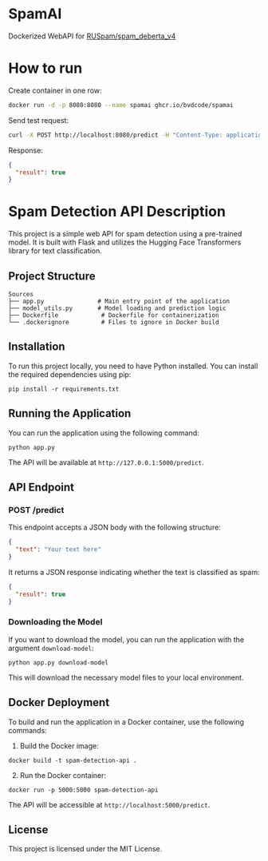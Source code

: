 # SpamAI

Dockerized WebAPI for [RUSpam/spam_deberta_v4](https://huggingface.co/RUSpam/spam_deberta_v4)

# How to run

Create container in one row:

```bash
docker run -d -p 8080:8080 --name spamai ghcr.io/bvdcode/spamai
```

Send test request:

```bash
curl -X POST http://localhost:8080/predict -H "Content-Type: application/json" -d '{ "text": "Привет! Ищешь заработок в интернете?" }'
```

Response:

```json
{
  "result": true
}
```

# Spam Detection API Description

This project is a simple web API for spam detection using a pre-trained model. It is built with Flask and utilizes the Hugging Face Transformers library for text classification.

## Project Structure

```
Sources
├── app.py               # Main entry point of the application
├── model_utils.py       # Model loading and prediction logic
├── Dockerfile            # Dockerfile for containerization
└── .dockerignore         # Files to ignore in Docker build
```

## Installation

To run this project locally, you need to have Python installed. You can install the required dependencies using pip:

```
pip install -r requirements.txt
```

## Running the Application

You can run the application using the following command:

```
python app.py
```

The API will be available at `http://127.0.0.1:5000/predict`.

## API Endpoint

### POST /predict

This endpoint accepts a JSON body with the following structure:

```json
{
  "text": "Your text here"
}
```

It returns a JSON response indicating whether the text is classified as spam:

```json
{
  "result": true
}
```

### Downloading the Model

If you want to download the model, you can run the application with the argument `download-model`:

```
python app.py download-model
```

This will download the necessary model files to your local environment.

## Docker Deployment

To build and run the application in a Docker container, use the following commands:

1. Build the Docker image:

```
docker build -t spam-detection-api .
```

2. Run the Docker container:

```
docker run -p 5000:5000 spam-detection-api
```

The API will be accessible at `http://localhost:5000/predict`.

## License

This project is licensed under the MIT License.